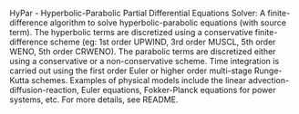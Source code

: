HyPar - Hyperbolic-Parabolic Partial Differential Equations Solver: A finite-difference algorithm to solve hyperbolic-parabolic equations (with source term). The hyperbolic terms are discretized using a conservative finite-difference scheme (eg: 1st order UPWIND, 3rd order MUSCL, 5th order WENO, 5th order CRWENO). The parabolic terms are discretized either using a conservative or a non-conservative scheme. Time integration is carried out using the first order Euler or higher order multi-stage Runge-Kutta schemes. Examples of physical models include the linear advection-diffusion-reaction, Euler equations, Fokker-Planck equations for power systems, etc. For more details, see README.
